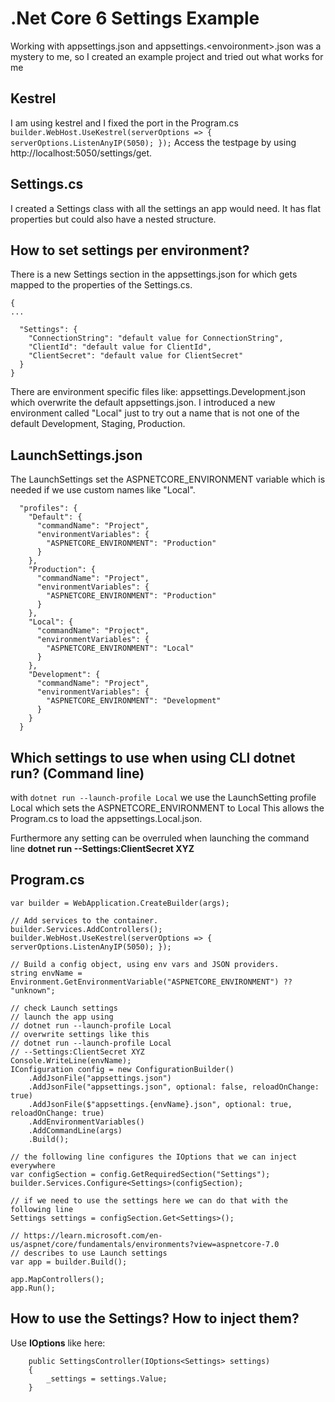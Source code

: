 # .Net Core 6 Settings Example
Working with appsettings.json and appsettings.&lt;envoironment>.json was a mystery to me, so I created an example project and tried out what works for me


## Kestrel
I am using kestrel and I fixed the port in the Program.cs
```builder.WebHost.UseKestrel(serverOptions => { serverOptions.ListenAnyIP(5050); });```
Access the testpage by using http://localhost:5050/settings/get.

## Settings.cs
I created a Settings class with all the settings an app would need. 
It has flat properties but could also have a nested structure.

## How to set settings per environment?
There is a new Settings section in the appsettings.json for which gets mapped to the properties of the Settings.cs.
```
{
...

  "Settings": {
    "ConnectionString": "default value for ConnectionString",
    "ClientId": "default value for ClientId",
    "ClientSecret": "default value for ClientSecret"
  }
}
```
There are environment specific files like: appsettings.Development.json which overwrite the default appsettings.json.
I introduced a new environment called "Local" just to try out a name that is not one of the default Development, Staging, Production.

## LaunchSettings.json
The LaunchSettings set the ASPNETCORE_ENVIRONMENT variable which is needed if we use custom names like "Local".
```
  "profiles": {
    "Default": {
      "commandName": "Project",
      "environmentVariables": {
        "ASPNETCORE_ENVIRONMENT": "Production"
      }
    },
    "Production": {
      "commandName": "Project",
      "environmentVariables": {
        "ASPNETCORE_ENVIRONMENT": "Production"
      }
    },
    "Local": {
      "commandName": "Project",
      "environmentVariables": {
        "ASPNETCORE_ENVIRONMENT": "Local"
      }
    },
    "Development": {
      "commandName": "Project",
      "environmentVariables": {
        "ASPNETCORE_ENVIRONMENT": "Development"
      }
    }
  }
```

## Which settings to use when using CLI dotnet run? (Command line)
with ```dotnet run --launch-profile Local``` we use the LaunchSetting profile Local which sets the ASPNETCORE_ENVIRONMENT to Local
This allows the Program.cs to load the appsettings.Local.json.

Furthermore any setting can be overruled when launching the command line **dotnet run --Settings:ClientSecret XYZ**
 
## Program.cs
```
var builder = WebApplication.CreateBuilder(args);

// Add services to the container.
builder.Services.AddControllers();
builder.WebHost.UseKestrel(serverOptions => { serverOptions.ListenAnyIP(5050); });

// Build a config object, using env vars and JSON providers.
string envName = Environment.GetEnvironmentVariable("ASPNETCORE_ENVIRONMENT") ?? "unknown";

// check Launch settings
// launch the app using 
// dotnet run --launch-profile Local
// overwrite settings like this
// dotnet run --launch-profile Local
// --Settings:ClientSecret XYZ
Console.WriteLine(envName);
IConfiguration config = new ConfigurationBuilder()
    .AddJsonFile("appsettings.json")
    .AddJsonFile("appsettings.json", optional: false, reloadOnChange: true)
    .AddJsonFile($"appsettings.{envName}.json", optional: true, reloadOnChange: true)
    .AddEnvironmentVariables()
    .AddCommandLine(args)
    .Build();

// the following line configures the IOptions that we can inject everywhere
var configSection = config.GetRequiredSection("Settings");
builder.Services.Configure<Settings>(configSection);

// if we need to use the settings here we can do that with the following line
Settings settings = configSection.Get<Settings>();

// https://learn.microsoft.com/en-us/aspnet/core/fundamentals/environments?view=aspnetcore-7.0
// describes to use Launch settings
var app = builder.Build();

app.MapControllers();
app.Run();
```

## How to use the Settings? How to inject them? 
Use **IOptions<Settings>** like here:
```
    public SettingsController(IOptions<Settings> settings)
    {
        _settings = settings.Value;
    }

```

